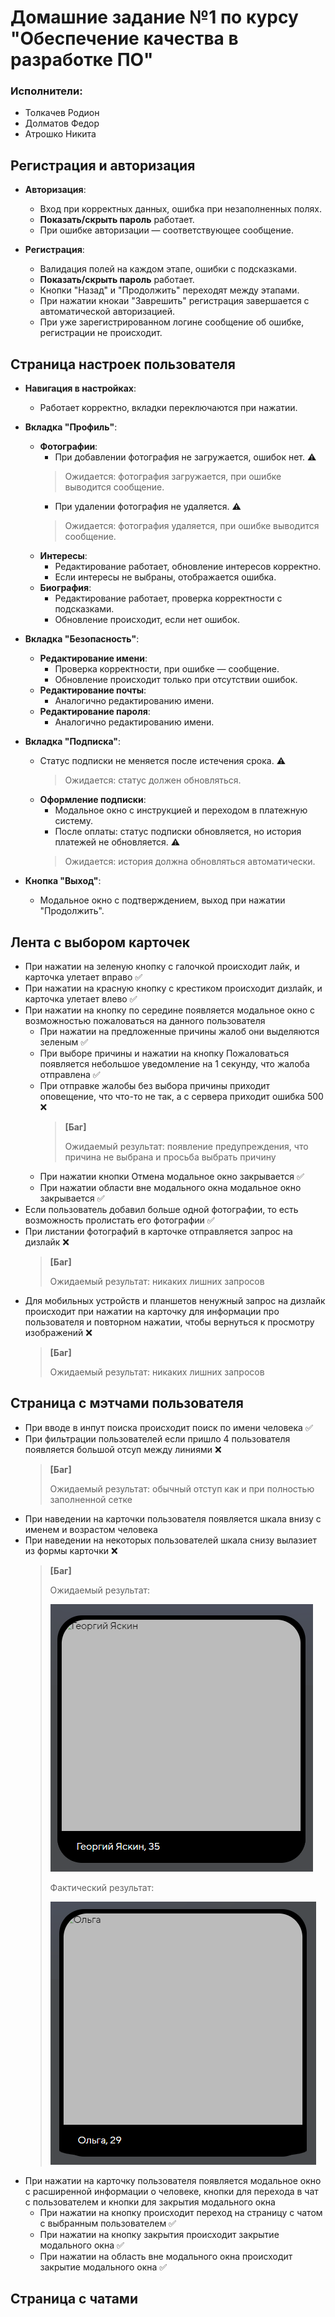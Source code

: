 # Домашние задание №1 по курсу "Обеспечение качества в разработке ПО"

### Исполнители:
- Толкачев Родион
- Долматов Федор
- Атрошко Никита

## Регистрация и авторизация

- **Авторизация**:  
  - Вход при корректных данных, ошибка при незаполненных полях.
  - **Показать/скрыть пароль** работает.
  - При ошибке авторизации — соответствующее сообщение.

- **Регистрация**:  
  - Валидация полей на каждом этапе, ошибки с подсказками.
  - **Показать/скрыть пароль** работает.
  - Кнопки "Назад" и "Продолжить" переходят между этапами.
  - При нажатии кнокаи "Заврешить" регистрация завершается с автоматической авторизацией.
  - При уже зарегистрированном логине сообщение об ошибке, регистрации не происходит.

## Страница настроек пользователя

- **Навигация в настройках**:  
  - Работает корректно, вкладки переключаются при нажатии.

- **Вкладка "Профиль"**:
  - **Фотографии**:  
    - При добавлении фотография не загружается, ошибок нет. ⚠️ 
    > Ожидается: фотография загружается, при ошибке выводится сообщение.
    - При удалении фотография не удаляется. ⚠️
    > Ожидается: фотография удаляется, при ошибке выводится сообщение.
  - **Интересы**:  
    - Редактирование работает, обновление интересов корректно.  
    - Если интересы не выбраны, отображается ошибка.
  - **Биография**:  
    - Редактирование работает, проверка корректности с подсказками.  
    - Обновление происходит, если нет ошибок.

- **Вкладка "Безопасность"**:
  - **Редактирование имени**:  
    - Проверка корректности, при ошибке — сообщение.  
    - Обновление происходит только при отсутствии ошибок.
  - **Редактирование почты**:  
    - Аналогично редактированию имени.
  - **Редактирование пароля**:  
    - Аналогично редактированию имени.

- **Вкладка "Подписка"**:
  - Статус подписки не меняется после истечения срока. ⚠️ 
    > Ожидается: статус должен обновляться.
  - **Оформление подписки**:  
    - Модальное окно с инструкцией и переходом в платежную систему.
    - После оплаты: статус подписки обновляется, но история платежей не обновляется. ⚠️
    > Ожидается: история должна обновляться автоматически.

- **Кнопка "Выход"**:  
  - Модальное окно с подтверждением, выход при нажатии "Продолжить".

## Лента с выбором карточек
- При нажатии на зеленую кнопку с галочкой происходит лайк, и карточка улетает вправо ✅
- При нажатии на красную кнопку с крестиком происходит дизлайк, и карточка улетает влево ✅
- При нажатии на кнопку по середине появляется модальное окно с возможностью пожаловаться на данного пользователя
  - При нажатии на предложенные причины жалоб они выделяются зеленым ✅
  - При выборе причины и нажатии на кнопку Пожаловаться появляется небольшое уведомление на 1 секунду, что жалоба отправлена ✅
  - При отправке жалобы без выбора причины приходит оповещение, что что-то не так, а с сервера приходит ошибка 500 ❌
    > **[Баг]**
    > 
    > Ожидаемый результат: появление предупреждения, что причина не выбрана и просьба выбрать причину
  - При нажатии кнопки Отмена модальное окно закрывается ✅
  - При нажатии области вне модального окна модальное окно закрывается ✅
- Если пользователь добавил больше одной фотографии, то есть возможность пролистать его фотографии ✅
- При листании фотографий в карточке отправляется запрос на дизлайк ❌
    > **[Баг]**
    > 
    > Ожидаемый результат: никаких лишних запросов
- Для мобильных устройств и планшетов ненужный запрос на дизлайк происходит при нажатии на карточку для информации про пользователя и повторном нажатии, чтобы вернуться к просмотру изображений ❌
    > **[Баг]**
    > 
    > Ожидаемый результат: никаких лишних запросов
## Страница с мэтчами пользователя
- При вводе в инпут поиска происходит поиск по имени человека ✅
- При фильтрации пользователей если пришло 4 пользователя появляется большой отсуп между линиями ❌
    > **[Баг]**
    > 
    > Ожидаемый результат: обычный отступ как и при полностью заполненной сетке
- При наведении на карточки пользователя появляется шкала внизу с именем и возрастом человека
- При наведении на некоторых пользователей шкала снизу вылазиет из формы карточки ❌
    > **[Баг]**
    > 
    > Ожидаемый результат:
    > 
    > ![](imgs/correct_match_card.png)
    > 
    > Фактический результат:
    > 
    > ![](imgs/incorrect_match_card.png)
- При нажатии на карточку пользователя появляется модальное окно с расширенной информации о человеке, кнопки для перехода в чат с пользователем и кнопки для закрытия модального окна
  - При нажатии на кнопку происходит переход на страницу с чатом с выбранным пользователем ✅
  - При нажатии на кнопку закрытия происходит закрытие модального окна ✅
  - При нажатии на область вне модального окна происходит закрытие модального окна ✅  
## Страница с чатами
